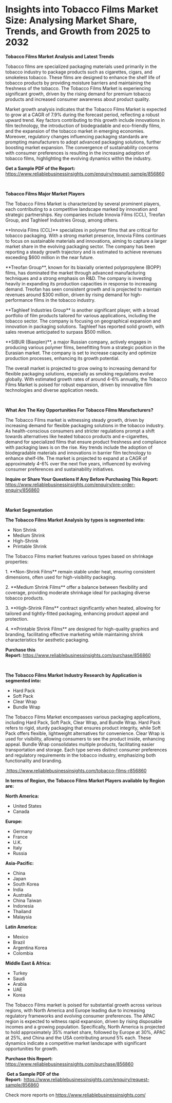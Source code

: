 <p><h1>Insights into Tobacco Films Market Size: Analysing Market Share, Trends, and Growth from 2025 to 2032</h1></p><p><strong>Tobacco Films Market Analysis and Latest Trends</strong></p>
<p><p>Tobacco films are specialized packaging materials used primarily in the tobacco industry to package products such as cigarettes, cigars, and smokeless tobacco. These films are designed to enhance the shelf life of tobacco products by providing moisture barriers and maintaining the freshness of the tobacco. The Tobacco Films Market is experiencing significant growth, driven by the rising demand for premium tobacco products and increased consumer awareness about product quality.</p><p>Market growth analysis indicates that the Tobacco Films Market is expected to grow at a CAGR of 7.9% during the forecast period, reflecting a robust upward trend. Key factors contributing to this growth include innovations in film technology, the introduction of biodegradable and eco-friendly films, and the expansion of the tobacco market in emerging economies. Moreover, regulatory changes influencing packaging standards are prompting manufacturers to adopt advanced packaging solutions, further boosting market expansion. The convergence of sustainability concerns with consumer preferences is resulting in the increasing adoption of tobacco films, highlighting the evolving dynamics within the industry.</p></p>
<p><strong>Get a Sample PDF of the Report:&nbsp;</strong> <a href="https://www.reliablebusinessinsights.com/enquiry/request-sample/856860?utm_campaign=2734&utm_medium=2&utm_source=Github&utm_content=ia&utm_term=31032025&utm_id=tobacco-films">https://www.reliablebusinessinsights.com/enquiry/request-sample/856860</a></p>
<p>&nbsp;</p>
<p><strong>Tobacco Films Major Market Players</strong></p>
<p><p>The Tobacco Films Market is characterized by several prominent players, each contributing to a competitive landscape marked by innovation and strategic partnerships. Key companies include Innovia Films (CCL), Treofan Group, and Taghleef Industries Group, among others.</p><p>**Innovia Films (CCL)** specializes in polymer films that are critical for tobacco packaging. With a strong market presence, Innovia Films continues to focus on sustainable materials and innovations, aiming to capture a larger market share in the evolving packaging sector. The company has been reporting a steady growth trajectory and is estimated to achieve revenues exceeding $600 million in the near future.</p><p>**Treofan Group**, known for its biaxially oriented polypropylene (BOPP) films, has dominated the market through advanced manufacturing techniques and a strong emphasis on R&D. The company is investing heavily in expanding its production capacities in response to increasing demand. Treofan has seen consistent growth and is projected to maintain revenues around $300 million, driven by rising demand for high-performance films in the tobacco industry.</p><p>**Taghleef Industries Group** is another significant player, with a broad portfolio of film products tailored for various applications, including the tobacco sector. The company is focusing on geographical expansion and innovation in packaging solutions. Taghleef has reported solid growth, with sales revenue anticipated to surpass $500 million.</p><p>**SIBUR (Biaxplen)**, a major Russian company, actively engages in producing various polymer films, benefitting from a strategic position in the Eurasian market. The company is set to increase capacity and optimize production processes, enhancing its growth potential.</p><p>The overall market is projected to grow owing to increasing demand for flexible packaging solutions, especially as smoking regulations evolve globally. With estimated growth rates of around 4-6% annually, the Tobacco Films Market is poised for robust expansion, driven by innovative film technologies and diverse application needs.</p></p>
<p>&nbsp;</p>
<p><strong>What Are The Key Opportunities For Tobacco Films Manufacturers?</strong></p>
<p><p>The Tobacco Films market is witnessing steady growth, driven by increasing demand for flexible packaging solutions in the tobacco industry. As health-conscious consumers and stricter regulations prompt a shift towards alternatives like heated tobacco products and e-cigarettes, demand for specialized films that ensure product freshness and compliance with packaging laws is on the rise. Key trends include the adoption of biodegradable materials and innovations in barrier film technology to enhance shelf-life. The market is projected to expand at a CAGR of approximately 4-6% over the next five years, influenced by evolving consumer preferences and sustainability initiatives.</p></p>
<p><strong>Inquire or Share Your Questions If Any Before Purchasing This Report:</strong> <a href="https://www.reliablebusinessinsights.com/enquiry/pre-order-enquiry/856860?utm_campaign=2734&utm_medium=2&utm_source=Github&utm_content=ia&utm_term=31032025&utm_id=tobacco-films">https://www.reliablebusinessinsights.com/enquiry/pre-order-enquiry/856860</a></p>
<p>&nbsp;</p>
<p><strong>Market Segmentation</strong></p>
<p><strong>The Tobacco Films Market Analysis by types is segmented into:</strong></p>
<p><ul><li>Non Shrink</li><li>Medium Shrink</li><li>High-Shrink</li><li>Printable Shrink</li></ul></p>
<p><p>The Tobacco Films market features various types based on shrinkage properties: </p><p>1. **Non-Shrink Films** remain stable under heat, ensuring consistent dimensions, often used for high-visibility packaging.</p><p>2. **Medium Shrink Films** offer a balance between flexibility and coverage, providing moderate shrinkage ideal for packaging diverse tobacco products.</p><p>3. **High-Shrink Films** contract significantly when heated, allowing for tailored and tightly-fitted packaging, enhancing product appeal and protection.</p><p>4. **Printable Shrink Films** are designed for high-quality graphics and branding, facilitating effective marketing while maintaining shrink characteristics for aesthetic packaging.</p></p>
<p><strong>Purchase this Report:&nbsp;</strong><a href="https://www.reliablebusinessinsights.com/purchase/856860?utm_campaign=2734&utm_medium=2&utm_source=Github&utm_content=ia&utm_term=31032025&utm_id=tobacco-films">https://www.reliablebusinessinsights.com/purchase/856860</a></p>
<p>&nbsp;</p>
<p><strong>The Tobacco Films Market Industry Research by Application is segmented into:</strong></p>
<p><ul><li>Hard Pack</li><li>Soft Pack</li><li>Clear Wrap</li><li>Bundle Wrap</li></ul></p>
<p><p>The Tobacco Films Market encompasses various packaging applications, including Hard Pack, Soft Pack, Clear Wrap, and Bundle Wrap. Hard Pack refers to rigid, sturdy packaging that ensures product integrity, while Soft Pack offers flexible, lightweight alternatives for convenience. Clear Wrap is used for visibility, allowing consumers to see the product inside, enhancing appeal. Bundle Wrap consolidates multiple products, facilitating easier transportation and storage. Each type serves distinct consumer preferences and regulatory requirements in the tobacco industry, emphasizing both functionality and branding.</p></p>
<p><a href="https://www.reliablebusinessinsights.com/tobacco-films-r856860?utm_campaign=2734&utm_medium=2&utm_source=Github&utm_content=ia&utm_term=31032025&utm_id=tobacco-films">&nbsp;https://www.reliablebusinessinsights.com/tobacco-films-r856860</a></p>
<p><strong>In terms of Region, the Tobacco Films Market Players available by Region are:</strong></p>
<p>
    <p> <strong> North America: </strong>
        <ul>
            <li>United States</li>
            <li>Canada</li>
        </ul>
        </p> 
    <p> <strong> Europe: </strong>
        <ul>
            <li>Germany</li>
            <li>France</li>
            <li>U.K.</li>
            <li>Italy</li>
            <li>Russia</li>
        </ul>
        </p> 
    <p> <strong> Asia-Pacific: </strong>
        <ul>
            <li>China</li>
            <li>Japan</li>
            <li>South Korea</li>
            <li>India</li>
            <li>Australia</li>
            <li>China Taiwan</li>
            <li>Indonesia</li>
            <li>Thailand</li>
            <li>Malaysia</li>
        </ul>
        </p> 
    <p> <strong> Latin America: </strong>
        <ul>
            <li>Mexico</li>
            <li>Brazil</li>
            <li>Argentina Korea</li>
            <li>Colombia</li>
        </ul>
        </p> 
    <p> <strong> Middle East & Africa: </strong>
        <ul>
            <li>Turkey</li>
            <li>Saudi</li>
            <li>Arabia</li>
            <li>UAE</li>
            <li>Korea</li>
        </ul>
    </p>
    </p>
<p><p>The Tobacco Films market is poised for substantial growth across various regions, with North America and Europe leading due to increasing regulatory frameworks and evolving consumer preferences. The APAC region is expected to witness rapid expansion, driven by rising disposable incomes and a growing population. Specifically, North America is projected to hold approximately 35% market share, followed by Europe at 30%, APAC at 25%, and China and the USA contributing around 5% each. These dynamics indicate a competitive market landscape with significant opportunities for growth.</p></p>
<p><strong>Purchase this Report: </strong><a href="https://www.reliablebusinessinsights.com/purchase/856860?utm_campaign=2734&utm_medium=2&utm_source=Github&utm_content=ia&utm_term=31032025&utm_id=tobacco-films">https://www.reliablebusinessinsights.com/purchase/856860</a></p>
<p>&nbsp;<strong>Get a Sample PDF of the Report:&nbsp;&nbsp;</strong><a href="https://www.reliablebusinessinsights.com/enquiry/request-sample/856860?utm_campaign=2734&utm_medium=2&utm_source=Github&utm_content=ia&utm_term=31032025&utm_id=tobacco-films">https://www.reliablebusinessinsights.com/enquiry/request-sample/856860</a></p>
<p><strong></strong></p>
<p>Check more reports on <a href="https://www.reliablebusinessinsights.com/?utm_campaign=2734&utm_medium=2&utm_source=Github&utm_content=ia&utm_term=31032025&utm_id=tobacco-films">https://www.reliablebusinessinsights.com/</a></p>